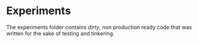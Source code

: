 # Experiments

The experiments folder contains _dirty_, non production ready code that was written for the sake of testing and tinkering.
